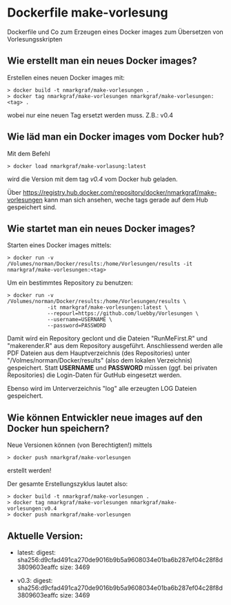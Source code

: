 # Dockerfile make-vorlesung

Dockerfile und Co zum Erzeugen eines Docker images zum Übersetzen von Vorlesungsskripten


## Wie erstellt man ein neues Docker images?

Erstellen eines neuen Docker images mit:

```
> docker build -t nmarkgraf/make-vorlesungen .
> docker tag nmarkgraf/make-vorlesungen nmarkgraf/make-vorlesungen:<tag> .
```


wobei <tag> nur eine neuen Tag ersetzt werden muss. Z.B.: v0.4


## Wie läd man ein Docker images vom Docker hub?

Mit dem Befehl

```
> docker load nmarkgraf/make-vorlasung:latest
```

wird die Version mit dem tag *v0.4* vom Docker hub geladen.

Über https://registry.hub.docker.com/repository/docker/nmarkgraf/make-vorlesungen kann man sich ansehen,
weche tags gerade auf dem Hub gespeichert sind.


## Wie startet man ein neues Docker images?

Starten eines Docker images mittels:

```
> docker run -v /Volumes/norman/Docker/results:/home/Vorlesungen/results -it nmarkgraf/make-vorlesungen:<tag>
```

Um ein bestimmtes Repository zu benutzen:

```
> docker run -v /Volumes/norman/Docker/results:/home/Vorlesungen/results \
             -it nmarkgraf/make-vorlesungen:latest \
             --repourl=https://github.com/luebby/Vorlesungen \
             --username=USERNAME \
             --password=PASSWORD
```

Damit wird ein Repository geclont und die Dateien "RunMeFirst.R" und "makerender.R" aus dem Repository ausgeführt.
Anschliessend werden alle PDF Dateien aus dem Hauptverzeichnis (des Repositories) unter "/Volmes/norman/Docker/results" (also dem lokalen Verzeichnis) gespeichert.
Statt **USERNAME** und **PASSWORD** müssen (ggf. bei privaten Repositories) 
die Login-Daten für GutHub eingesetzt werden.

Ebenso wird im Unterverzeichnis "log" alle erzeugten LOG Dateien gespeichert.

## Wie können Entwickler neue images auf den Docker hun speichern?

Neue Versionen können (von Berechtigten!) mittels

```
> docker push nmarkgraf/make-vorlesungen
```

erstellt werden! 

Der gesamte Erstellungszyklus lautet also:


```
> docker build -t nmarkgraf/make-vorlesungen .
> docker tag nmarkgraf/make-vorlesungen nmarkgraf/make-vorlesungen:v0.4
> docker push nmarkgraf/make-vorlesungen
```

## Aktuelle Version:

- latest: digest: sha256:d9cfad491ca270de9016b9b5a9608034e01ba6b287ef04c28f8d3809603eaffc size: 3469

- v0.3: digest: sha256:d9cfad491ca270de9016b9b5a9608034e01ba6b287ef04c28f8d3809603eaffc size: 3469

